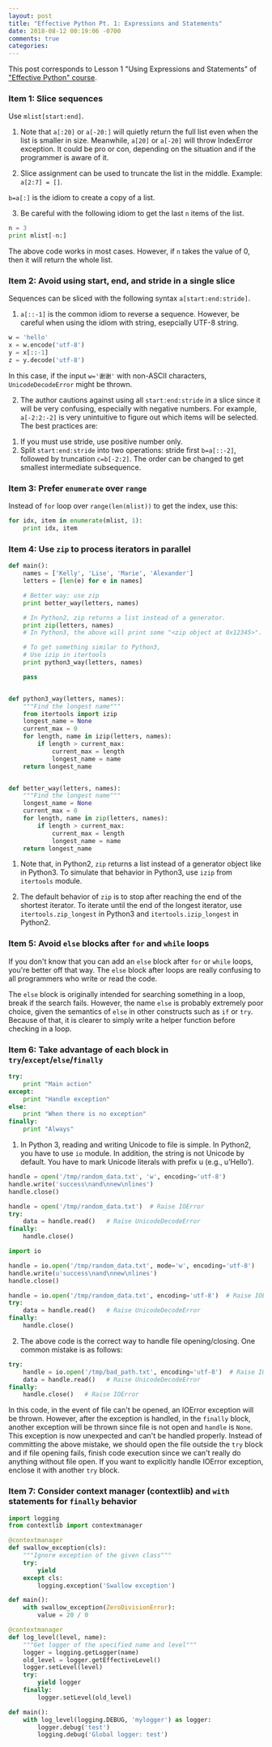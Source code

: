 ```yaml
---
layout: post
title: "Effective Python Pt. 1: Expressions and Statements"
date: 2018-08-12 00:19:06 -0700
comments: true
categories: 
---
```


This post corresponds to Lesson 1 "Using Expressions and Statements" of ["Effective Python" course](https://www.safaribooksonline.com/videos/effective-python/9780134175249).

<!--more-->

### Item 1: Slice sequences

Use `mlist[start:end]`.

1) Note that `a[:20]` or `a[-20:]` will quietly return the full list even when the list is smaller in size.
Meanwhile, `a[20]` or `a[-20]` will throw IndexError exception.
It could be pro or con, depending on the situation and if the programmer is aware of it.

2) Slice assignment can be used to truncate the list in the middle. Example: `a[2:7] = []`.

`b=a[:]` is the idiom to create a copy of a list.

3) Be careful with the following idiom to get the last `n` items of the list.

``` python WRONG: For input n, return the last n items from list
n = 3
print mlist[-n:]
```

The above code works in most cases. However, if `n` takes the value of 0, then it will return the whole list.

### Item 2: Avoid using start, end, and stride in a single slice

Sequences can be sliced with the following syntax `a[start:end:stride]`.

1) `a[::-1]` is the common idiom to reverse a sequence. However, be careful when using the idiom with string, esepcially UTF-8 string.

``` python WRONG: Reverse UTF-8 string
w = 'hello'
x = w.encode('utf-8')
y = x[::-1]
z = y.decode('utf-8')
```

In this case, if the input `w='谢谢'` with non-ASCII characters, `UnicodeDecodeError` might be thrown.

2) The author cautions against using all `start:end:stride` in a slice since it will be very confusing, especially with negative numbers.
For example, `a[-2:2:-2]` is very unintuitive to figure out which items will be selected.
The best practices are:

1. If you must use stride, use positive number only.
1. Split `start:end:stride` into two operations: stride first `b=a[::-2]`, followed by truncation `c=b[-2:2]`. The order can be changed to get smallest intermediate subsequence.

### Item 3: Prefer `enumerate` over `range`

Instead of `for` loop over `range(len(mlist))` to get the index, use this:

```python enumerate example
for idx, item in enumerate(mlist, 1):
    print idx, item
```

### Item 4: Use `zip` to process iterators in parallel

``` python Example of zip
def main():
    names = ['Kelly', 'Lise', 'Marie', 'Alexander']
    letters = [len(e) for e in names]

    # Better way: use zip
    print better_way(letters, names)

    # In Python2, zip returns a list instead of a generator.
    print zip(letters, names)
    # In Python3, the above will print some "<zip object at 0x12345>".

    # To get something similar to Python3,
    # Use izip in itertools
    print python3_way(letters, names)

    pass


def python3_way(letters, names):
    """Find the longest name"""
    from itertools import izip
    longest_name = None
    current_max = 0
    for length, name in izip(letters, names):
        if length > current_max:
            current_max = length
            longest_name = name
    return longest_name


def better_way(letters, names):
    """Find the longest name"""
    longest_name = None
    current_max = 0
    for length, name in zip(letters, names):
        if length > current_max:
            current_max = length
            longest_name = name
    return longest_name
```

1) Note that, in Python2, `zip` returns a list instead of a generator object like in Python3.
To simulate that behavior in Python3, use `izip` from `itertools` module.

2) The default behavior of `zip` is to stop after reaching the end of the shortest iterator.
To iterate until the end of the longest iterator, use `itertools.zip_longest` in Python3 and `itertools.izip_longest` in Python2.

### Item 5: Avoid `else` blocks after `for` and `while` loops

If you don't know that you can add an `else` block after `for` or `while` loops, you're better off that way.
The `else` block after loops are really confusing to all programmers who write or read the code.

The `else` block is originally intended for searching something in a loop, break if the search fails.
However, the name `else` is probably extremely poor choice, given the semantics of `else` in other constructs such as `if` or `try`. 
Because of that, it is clearer to simply write a helper function before checking in a loop.

### Item 6: Take advantage of each block in `try`/`except`/`else`/`finally`

``` python Function of each block
try:
    print "Main action"
except:
    print "Handle exception"
else:
    print "When there is no exception"
finally:
    print "Always"
```

1) In Python 3, reading and writing Unicode to file is simple.
In Python2, you have to use `io` module.
In addition, the string is not Unicode by default. 
You have to mark Unicode literals with prefix u (e.g., u’Hello’).

``` python Unicode read/write in Python3
handle = open('/tmp/random_data.txt', 'w', encoding='utf-8')
handle.write('success\nand\nnew\nlines')
handle.close()

handle = open('/tmp/random_data.txt')  # Raise IOError
try:
    data = handle.read()   # Raise UnicodeDecodeError
finally:
    handle.close()
```

``` python Unicode read/write in Python2
import io

handle = io.open('/tmp/random_data.txt', mode='w', encoding='utf-8')
handle.write(u'success\nand\nnew\nlines')
handle.close()

handle = io.open('/tmp/random_data.txt', encoding='utf-8')  # Raise IOError
try:
    data = handle.read()   # Raise UnicodeDecodeError
finally:
    handle.close()
```

2) The above code is the correct way to handle file opening/closing.
One common mistake is as follows:

``` python WRONG: Common mistake in file handling
try:
    handle = io.open('/tmp/bad_path.txt', encoding='utf-8')  # Raise IOError
    data = handle.read()   # Raise UnicodeDecodeError
finally:
    handle.close()   # Raise IOError
```

In this code, in the event of file can't be opened, an IOError exception will be thrown. 
However, after the exception is handled, in the `finally` block, another exception will be thrown since file is not open and `handle` is `None`.
This exception is now unexpected and can't be handled properly.
Instead of committing the above mistake, we should open the file outside the `try` block and if file opening fails, finish code execution since we can't really do anything without file open.
If you want to explicitly handle IOError exception, enclose it with another `try` block.

### Item 7: Consider context manager (contextlib) and `with` statements for `finally` behavior

``` python Context manager example
import logging
from contextlib import contextmanager

@contextmanager
def swallow_exception(cls):
    """Ignore exception of the given class"""
    try:
        yield
    except cls:
        logging.exception('Swallow exception')

def main():
    with swallow_exception(ZeroDivisionError):
        value = 20 / 0
```

``` python Context manager example with handle return
@contextmanager
def log_level(level, name):
    """Get logger of the specified name and level"""
    logger = logging.getLogger(name)
    old_level = logger.getEffectiveLevel()
    logger.setLevel(level)
    try:
        yield logger
    finally:
        logger.setLevel(old_level)

def main():
    with log_level(logging.DEBUG, 'mylogger') as logger:
        logger.debug('test')
        logging.debug('Global logger: test')
```
